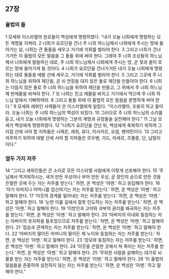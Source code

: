 ## 27장
### 율법의 돌
1 모세와 이스라엘의 원로들이 백성에게 명령하였다. “내가 오늘 너희에게 명령하는 모든 계명을 지켜라.
2 너희가 요르단을 건너 주 너희 하느님께서 너희에게 주시는 땅에 들어가는 날, 너희는 큰 돌들을 세우고 거기에 석회를 발라야 한다.
3 그리고 너희가 건너가거든 이 율법의 모든 말씀을 그 돌들 위에 써야 한다. 그래야 주 너희 조상들의 하느님께서 너희에게 말씀하신 대로, 주 너희 하느님께서 너희에게 주시는 땅, 곧 젖과 꿀이 흐르는 땅에 들어가게 될 것이다.
4 너희가 요르단을 건너가거든 내가 오늘 너희에게 명령하는 대로 돌들을 에발 산에 세우고, 거기에 석회를 발라야 한다.
5 그리고 그곳에 주 너희 하느님을 위하여 제단을, 곧 쇠 연장을 대지 않은 돌로 제단을 만들어야 한다.
6 너희는 다듬지 않은 돌로 주 너희 하느님을 위하여 제단을 만들고, 그 위에서 주 너희 하느님께 번제물을 바쳐야 한다.
7 또 너희는 친교 제물을 바치고 거기에서 먹으며 주 너희 하느님 앞에서 기뻐하여라.
8 그리고 돌들 위에 이 율법의 모든 말씀을 분명하게 써야 한다.”
9 모세와 레위인 사제들이 온 이스라엘에게 일렀다. “이스라엘아, 조용히 하고 들어라. 오늘 너희는 주 너희 하느님의 백성이 되었다.
10 그러므로 주 너희 하느님의 소리를 듣고, 내가 오늘 너희에게 명령하는 그분의 계명과 규정들을 실천해야 한다.”
11 그날 모세가 백성에게 명령하였다.
12 “너희가 요르단을 건넌 뒤, 백성에게 축복하기 위하여 그리짐 산에 서야 할 지파들은 시메온, 레위, 유다, 이사카르, 요셉, 벤야민이다.
13 그리고 저주하기 위하여 에발 산에 서야 할 지파들은 르우벤, 가드, 아세르, 즈불룬, 단, 납탈리이다.”
### 열두 가지 저주
14 “그리고 레위인들은 큰 소리로 모든 이스라엘 사람에게 이렇게 선포해야 한다.
15 ‘주님께서 역겨워하시는, 새겨 만든 우상이나 부어 만든 우상, 곧 장인의 손으로 만든 것을 은밀한 곳에 두는 자는 저주를 받는다.’ 하면, 온 백성은 ‘아멘.’ 하고 응답해야 한다.
16 ‘자기 아버지나 어머니를 업신여기는 자는 저주를 받는다.’ 하면, 온 백성은 ‘아멘.’ 하고 말해야 한다.
17 ‘이웃의 경계를 밀어내는 자는 저주를 받는다.’ 하면, 온 백성은 ‘아멘.’ 하고 말해야 한다.
18 ‘눈먼 이를 길에서 잘못 인도하는 자는 저주를 받는다.’ 하면, 온 백성은 ‘아멘.’ 하고 말해야 한다.
19 ‘이방인과 고아와 과부의 권리를 왜곡하는 자는 저주를 받는다.’ 하면, 온 백성은 ‘아멘.’ 하고 말해야 한다.
20 ‘아버지의 아내와 동침하는 자는 아버지의 옷자락을 들추었으므로 저주를 받는다.’ 하면, 온 백성은 ‘아멘.’ 하고 말해야 한다.
21 ‘짐승과 관계하는 자는 저주를 받는다.’ 하면, 온 백성은 ‘아멘.’ 하고 말해야 한다.
22 ‘아버지의 딸이든 어머니의 딸이든 제 누이와 동침하는 자는 저주를 받는다.’ 하면, 온 백성은 ‘아멘.’ 하고 말해야 한다.
23 ‘장모와 동침하는 자는 저주를 받는다.’ 하면, 온 백성은 ‘아멘.’ 하고 말해야 한다.
24 ‘이웃을 은밀한 곳에서 쳐 죽이는 자는 저주를 받는다.’ 하면, 온 백성은 ‘아멘.’ 하고 말해야 한다.
25 ‘무죄한 사람을 살해하는 대가로 뇌물을 받는 자는 저주를 받는다.’ 하면, 온 백성은 ‘아멘.’ 하고 말해야 한다.
26 ‘이 율법의 말씀들을 존중하여 실천하지 않는 자는 저주를 받는다.’ 하면, 온 백성은 ‘아멘.’ 하고 말해야 한다.”
